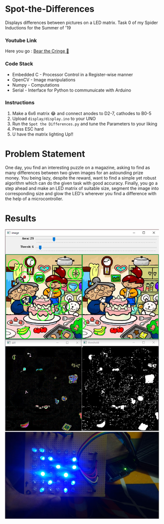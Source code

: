 # Spot-the-Differences
Displays differences between pictures on a LED matrix. 
Task 0 of my Spider Inductions for the Summer of '19
### Youtube Link
Here you go : [Bear the Cringe 🤣](https://www.youtube.com/watch?v=W3XFHgI8PFY)
### Code Stack
* Embedded C - Processor Control in a Register-wise manner
* OpenCV - Image manipulations 
* Numpy - Computations
* Serial - Interface for Python to communuicate with Arduino
### Instructions
1. Make a 6x6 matrix 😂 and connect anodes to D2-7, cathodes to B0-5
2. Upload `display/display.ino` to your UNO
3. Run the `Spot the Differences.py` and tune the Parameters to your liking
4. Press ESC hard
5. U have the matrix lighting Up!!
# Problem Statement 
One day, you find an interesting puzzle on a magazine, asking to find as many differences between two given images for an astounding prize money. You being lazy, despite the reward, want to find a simple yet robust algorithm which can do the given task with good accuracy. Finally, you go a step ahead and make an LED matrix of suitable size, segment the image into corresponding size and glow the LED's wherever you find a difference with the help of a microcontroller.
# Results
![cv](Results/Result.png)
<br>
![matrix](Results/Matrix.png)
